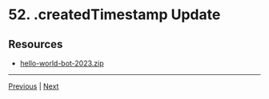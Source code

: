 # 52. .createdTimestamp Update


## Resources

-   [hello-world-bot-2023.zip](https://rfpga.s3.us-west-1.amazonaws.com/Develop-Discord-Bots-in-Nodejs_Complete-Course-in-2023/hello-world-bot-2023.zip)

---

[Previous](./51_Math-Example-Update.md) | [Next](./53_Node.js-Promise-Update.md)